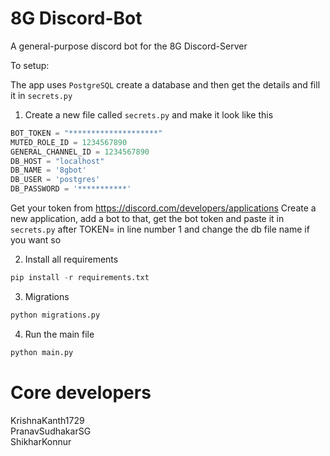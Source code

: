 # 8G Discord-Bot

A general-purpose discord bot for the 8G Discord-Server


To setup:

The app uses `PostgreSQL`
create a database and then get the details and fill it in `secrets.py`

1. Create a new file called `secrets.py` and make it look like this
```py
BOT_TOKEN = "********************"
MUTED_ROLE_ID = 1234567890
GENERAL_CHANNEL_ID = 1234567890
DB_HOST = "localhost"
DB_NAME = '8gbot'
DB_USER = 'postgres'
DB_PASSWORD = '***********'
```

Get your token from https://discord.com/developers/applications
Create a new application, add a bot to that, get the bot token and paste it in `secrets.py` after TOKEN= in line number 1 and change the db file name if you want so

2. Install all requirements 
```py
pip install -r requirements.txt
```

3. Migrations
```py
python migrations.py
```

4. Run the main file
```py
python main.py
```

# Core developers
KrishnaKanth1729 <br>
PranavSudhakarSG <br>
ShikharKonnur